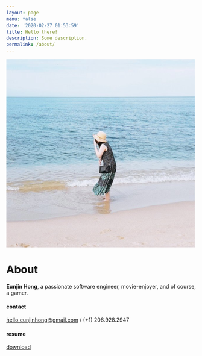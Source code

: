 ```yaml
---
layout: page
menu: false
date: '2020-02-27 01:53:59'
title: Hello there!
description: Some description.
permalink: /about/
---
```


<img class="img-rounded" src="/assets/img/uploads/profile.jpg" alt="Eunjin Hong" width="500">

# About

**Eunjin Hong**, a passionate software engineer, movie-enjoyer, and of course, a gamer. 


#### contact
hello.eunjinhong@gmail.com / (+1) 206.928.2947


#### resume
[download](../assets/resume/EunjinHong_RESUME.pdf)
